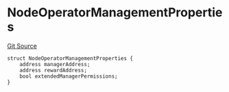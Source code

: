 # NodeOperatorManagementProperties
[Git Source](https://github.com/lidofinance/community-staking-module/blob/86cbb28dad521bfac5576c8a7b405bc33b32f44d/src/interfaces/ICSModule.sol)


```solidity
struct NodeOperatorManagementProperties {
    address managerAddress;
    address rewardAddress;
    bool extendedManagerPermissions;
}
```

